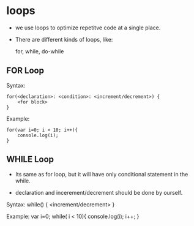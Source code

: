 # loops

* we use loops to optimize repetitve code at a single place.
* There are  different kinds of loops, like:

    for, while, do-while

## FOR Loop

Syntax:

    for(<declaration>: <condition>: <increment/decrement>) {
        <for block>
    }

Example:

    for(var i=0; i < 10; i++){
        console.log(i);
    }

## WHILE Loop

* Its same as for loop, but it will have only conditional statement in the while. 

* declaration and incerement/decrement should be done by ourself.

Syntax:
    <declaration>
    while(<condition>) {
        <while block>
         <increment/decrement>
    }

Example:
    var i=0;
    while( i < 10){
        console.log(i);
        i++;
    }